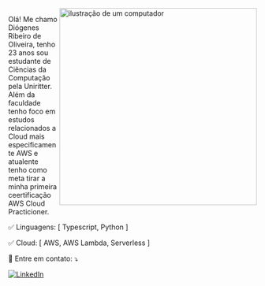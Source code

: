 <img src="https://raw.githubusercontent.com/MicaelliMedeiros/micaellimedeiros/master/image/computer-illustration.png" alt="ilustração de um computador" min-width="400px" max-width="400px" width="400px" align="right">

<p align="left"> 
  Olá! Me chamo Diógenes Ribeiro de Oliveira, tenho 23 anos sou estudante de Ciências da Computação pela Uniritter. Além da faculdade tenho foco em estudos relacionados a Cloud mais especificamente AWS e atualente tenho como meta tirar a minha primeira ceertificação AWS Cloud Practicioner.
</p>

<p align="left">
  ✅ Linguagens: [ Typescript, Python ]
</p>

<p align="left">
  ✅ Cloud: [ AWS, AWS Lambda, Serverless ]
</p>

<p align="left">
  💌 Entre em contato: ⤵️
</p>

<p align="left">
  <a href="#" title="LinkedIn">
  <img src="https://img.shields.io/badge/-Linkedin-0e76a8?style=flat-square&logo=Linkedin&logoColor=white&link=https://www.linkedin.com/in/diogenesriboliveira/" alt="LinkedIn"/></a>
  <a href="#" title="WhatsApp">
</p>
